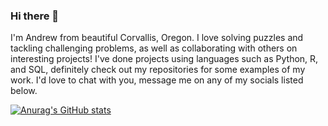 ### Hi there 👋

I'm Andrew from beautiful Corvallis, Oregon.  I love solving puzzles and tackling challenging problems, as well as collaborating with others on interesting projects!  I've done projects using languages such as Python, R, and SQL, definitely check out my repositories for some examples of my work.  I'd love to chat with you, message me on any of my socials listed below.   

[![Anurag's GitHub stats](https://github-readme-stats.vercel.app/api?username=andrew-alford)](https://github.com/anuraghazra/github-readme-stats)

